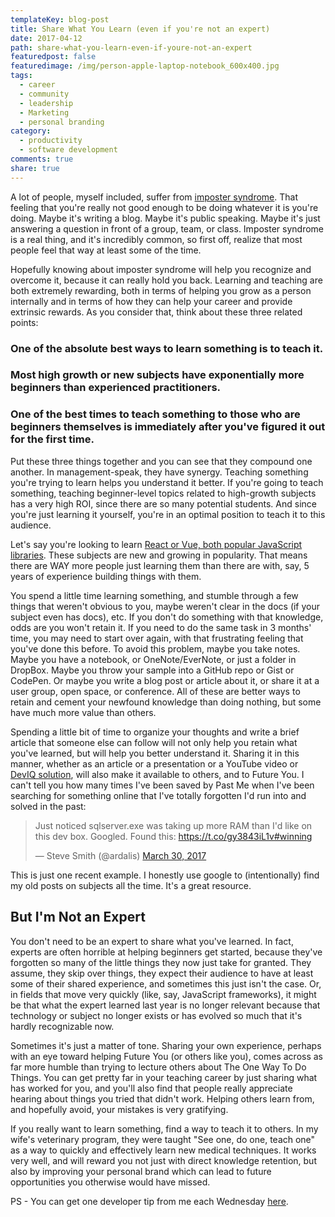 ```yaml
---
templateKey: blog-post
title: Share What You Learn (even if you're not an expert)
date: 2017-04-12
path: share-what-you-learn-even-if-youre-not-an-expert
featuredpost: false
featuredimage: /img/person-apple-laptop-notebook_600x400.jpg
tags:
  - career
  - community
  - leadership
  - Marketing
  - personal branding
category:
  - productivity
  - software development
comments: true
share: true
---
```


A lot of people, myself included, suffer from [imposter syndrome](https://en.wikipedia.org/wiki/Impostor_syndrome). That feeling that you're really not good enough to be doing whatever it is you're doing. Maybe it's writing a blog. Maybe it's public speaking. Maybe it's just answering a question in front of a group, team, or class. Imposter syndrome is a real thing, and it's incredibly common, so first off, realize that most people feel that way at least some of the time.

Hopefully knowing about imposter syndrome will help you recognize and overcome it, because it can really hold you back. Learning and teaching are both extremely rewarding, both in terms of helping you grow as a person internally and in terms of how they can help your career and provide extrinsic rewards. As you consider that, think about these three related points:

### One of the absolute best ways to learn something is to teach it.

### Most high growth or new subjects have exponentially more beginners than experienced practitioners.

### One of the best times to teach something to those who are beginners themselves is immediately after you've figured it out for the first time.

Put these three things together and you can see that they compound one another. In management-speak, they have synergy. Teaching something you're trying to learn helps you understand it better. If you're going to teach something, teaching beginner-level topics related to high-growth subjects has a very high ROI, since there are so many potential students. And since you're just learning it yourself, you're in an optimal position to teach it to this audience.

Let's say you're looking to learn [React or Vue, both popular JavaScript libraries](https://trends.google.com/trends/explore?q=reactjs,vuejs). These subjects are new and growing in popularity. That means there are WAY more people just learning them than there are with, say, 5 years of experience building things with them.

You spend a little time learning something, and stumble through a few things that weren't obvious to you, maybe weren't clear in the docs (if your subject even has docs), etc. If you don't do something with that knowledge, odds are you won't retain it. If you need to do the same task in 3 months' time, you may need to start over again, with that frustrating feeling that you've done this before. To avoid this problem, maybe you take notes. Maybe you have a notebook, or OneNote/EverNote, or just a folder in DropBox. Maybe you throw your sample into a GitHub repo or Gist or CodePen. Or maybe you write a blog post or article about it, or share it at a user group, open space, or conference. All of these are better ways to retain and cement your newfound knowledge than doing nothing, but some have much more value than others.

Spending a little bit of time to organize your thoughts and write a brief article that someone else can follow will not only help you retain what you've learned, but will help you better understand it. Sharing it in this manner, whether as an article or a presentation or a YouTube video or [DevIQ solution](http://app.deviq.com/courses/how-do-i-redirect-to-another-page-in-jquery), will also make it available to others, and to Future You. I can't tell you how many times I've been saved by Past Me when I've been searching for something online that I've totally forgotten I'd run into and solved in the past:

<blockquote class="twitter-tweet" data-lang="en"><p lang="en" dir="ltr">Just noticed sqlserver.exe was taking up more RAM than I'd like on this dev box. Googled. Found this: <a href="https://t.co/gy3843iL1v">https://t.co/gy3843iL1v</a><a href="https://twitter.com/hashtag/winning?src=hash">#winning</a></p>— Steve Smith (@ardalis) <a href="https://twitter.com/ardalis/status/847271847569666048">March 30, 2017</a></blockquote>
<script src="//platform.twitter.com/widgets.js" charset="utf-8" async></script>

This is just one recent example. I honestly use google to (intentionally) find my old posts on subjects all the time. It's a great resource.

## But I'm Not an Expert

You don't need to be an expert to share what you've learned. In fact, experts are often horrible at helping beginners get started, because they've forgotten so many of the little things they now just take for granted. They assume, they skip over things, they expect their audience to have at least some of their shared experience, and sometimes this just isn't the case. Or, in fields that move very quickly (like, say, JavaScript frameworks), it might be that what the expert learned last year is no longer relevant because that technology or subject no longer exists or has evolved so much that it's hardly recognizable now.

Sometimes it's just a matter of tone. Sharing your own experience, perhaps with an eye toward helping Future You (or others like you), comes across as far more humble than trying to lecture others about The One Way To Do Things. You can get pretty far in your teaching career by just sharing what has worked for you, and you'll also find that people really appreciate hearing about things you tried that didn't work. Helping others learn from, and hopefully avoid, your mistakes is very gratifying.

If you really want to learn something, find a way to teach it to others. In my wife's veterinary program, they were taught "See one, do one, teach one" as a way to quickly and effectively learn new medical techniques. It works very well, and will reward you not just with direct knowledge retention, but also by improving your personal brand which can lead to future opportunities you otherwise would have missed.

PS - You can get one developer tip from me each Wednesday [here](/tips).
